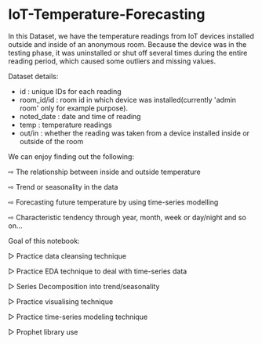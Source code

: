 # IoT-Temperature-Forecasting
In this Dataset, we have the temperature readings from IoT devices installed outside and inside of an anonymous room. Because the device was in the testing phase, it was uninstalled or shut off several times during the entire reading period, which caused some outliers and missing values.


Dataset details:
- id : unique IDs for each reading
- room_id/id : room id in which device was installed(currently 'admin room' only for example purpose).
- noted_date : date and time of reading
- temp : temperature readings
- out/in : whether the reading was taken from a device installed inside or outside of the room

We can enjoy finding out the following:

⇨ The relationship between inside and outside temperature 

⇨ Trend or seasonality in the data 

⇨ Forecasting future temperature by using time-series modelling 

⇨ Characteristic tendency through year, month, week or day/night and so on...



Goal of this notebook:

▷ Practice data cleansing technique

▷ Practice EDA technique to deal with time-series data

▷ Series Decomposition into trend/seasonality

▷ Practice visualising technique

▷ Practice time-series modeling technique

▷ Prophet library use
